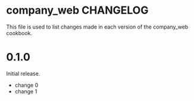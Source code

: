 # company_web CHANGELOG

This file is used to list changes made in each version of the company_web cookbook.

# 0.1.0

Initial release.

- change 0
- change 1

